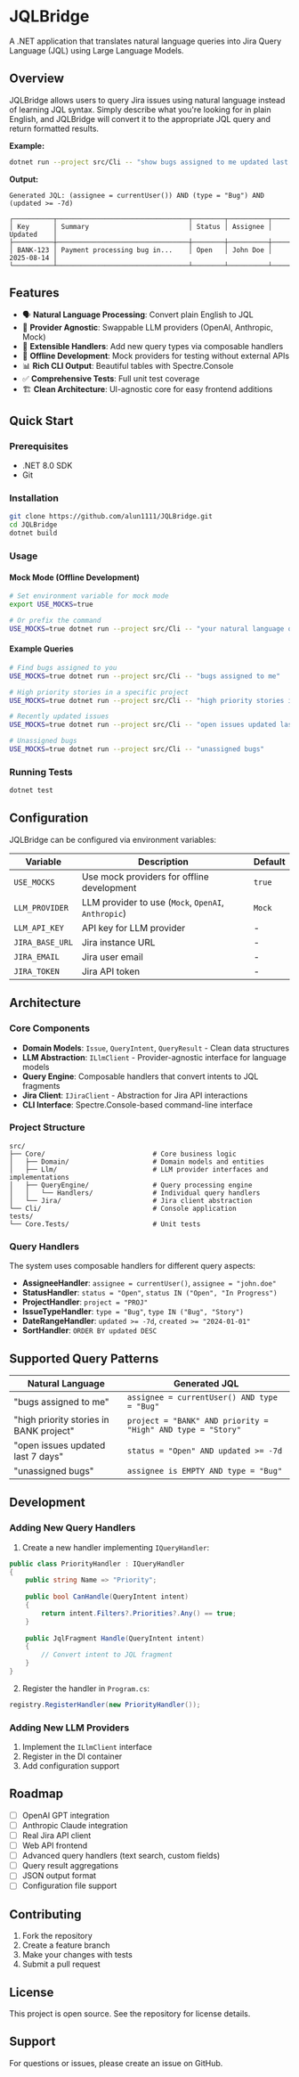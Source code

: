 # JQLBridge

A .NET application that translates natural language queries into Jira Query Language (JQL) using Large Language Models.

## Overview

JQLBridge allows users to query Jira issues using natural language instead of learning JQL syntax. Simply describe what you're looking for in plain English, and JQLBridge will convert it to the appropriate JQL query and return formatted results.

**Example:**
```bash
dotnet run --project src/Cli -- "show bugs assigned to me updated last 7 days"
```

**Output:**
```
Generated JQL: (assignee = currentUser()) AND (type = "Bug") AND (updated >= -7d)

┌──────────┬─────────────────────────────────┬────────┬──────────┬────────────┐
│ Key      │ Summary                         │ Status │ Assignee │ Updated    │
├──────────┼─────────────────────────────────┼────────┼──────────┼────────────┤
│ BANK-123 │ Payment processing bug in...    │ Open   │ John Doe │ 2025-08-14 │
└──────────┴─────────────────────────────────┴────────┴──────────┴────────────┘
```

## Features

- 🗣️ **Natural Language Processing**: Convert plain English to JQL
- 🔌 **Provider Agnostic**: Swappable LLM providers (OpenAI, Anthropic, Mock)
- 🧩 **Extensible Handlers**: Add new query types via composable handlers
- 🎯 **Offline Development**: Mock providers for testing without external APIs
- 📊 **Rich CLI Output**: Beautiful tables with Spectre.Console
- ✅ **Comprehensive Tests**: Full unit test coverage
- 🏗️ **Clean Architecture**: UI-agnostic core for easy frontend additions

## Quick Start

### Prerequisites
- .NET 8.0 SDK
- Git

### Installation

```bash
git clone https://github.com/alun1111/JQLBridge.git
cd JQLBridge
dotnet build
```

### Usage

#### Mock Mode (Offline Development)
```bash
# Set environment variable for mock mode
export USE_MOCKS=true

# Or prefix the command
USE_MOCKS=true dotnet run --project src/Cli -- "your natural language query"
```

#### Example Queries
```bash
# Find bugs assigned to you
USE_MOCKS=true dotnet run --project src/Cli -- "bugs assigned to me"

# High priority stories in a specific project
USE_MOCKS=true dotnet run --project src/Cli -- "high priority stories in BANK project"

# Recently updated issues
USE_MOCKS=true dotnet run --project src/Cli -- "open issues updated last week"

# Unassigned bugs
USE_MOCKS=true dotnet run --project src/Cli -- "unassigned bugs"
```

### Running Tests

```bash
dotnet test
```

## Configuration

JQLBridge can be configured via environment variables:

| Variable | Description | Default |
|----------|-------------|---------|
| `USE_MOCKS` | Use mock providers for offline development | `true` |
| `LLM_PROVIDER` | LLM provider to use (`Mock`, `OpenAI`, `Anthropic`) | `Mock` |
| `LLM_API_KEY` | API key for LLM provider | - |
| `JIRA_BASE_URL` | Jira instance URL | - |
| `JIRA_EMAIL` | Jira user email | - |
| `JIRA_TOKEN` | Jira API token | - |

## Architecture

### Core Components

- **Domain Models**: `Issue`, `QueryIntent`, `QueryResult` - Clean data structures
- **LLM Abstraction**: `ILlmClient` - Provider-agnostic interface for language models
- **Query Engine**: Composable handlers that convert intents to JQL fragments
- **Jira Client**: `IJiraClient` - Abstraction for Jira API interactions
- **CLI Interface**: Spectre.Console-based command-line interface

### Project Structure

```
src/
├── Core/                           # Core business logic
│   ├── Domain/                     # Domain models and entities
│   ├── Llm/                        # LLM provider interfaces and implementations
│   ├── QueryEngine/                # Query processing engine
│   │   └── Handlers/               # Individual query handlers
│   └── Jira/                       # Jira client abstraction
└── Cli/                            # Console application
tests/
└── Core.Tests/                     # Unit tests
```

### Query Handlers

The system uses composable handlers for different query aspects:

- **AssigneeHandler**: `assignee = currentUser()`, `assignee = "john.doe"`
- **StatusHandler**: `status = "Open"`, `status IN ("Open", "In Progress")`
- **ProjectHandler**: `project = "PROJ"`
- **IssueTypeHandler**: `type = "Bug"`, `type IN ("Bug", "Story")`
- **DateRangeHandler**: `updated >= -7d`, `created >= "2024-01-01"`
- **SortHandler**: `ORDER BY updated DESC`

## Supported Query Patterns

| Natural Language | Generated JQL |
|-----------------|---------------|
| "bugs assigned to me" | `assignee = currentUser() AND type = "Bug"` |
| "high priority stories in BANK project" | `project = "BANK" AND priority = "High" AND type = "Story"` |
| "open issues updated last 7 days" | `status = "Open" AND updated >= -7d` |
| "unassigned bugs" | `assignee is EMPTY AND type = "Bug"` |

## Development

### Adding New Query Handlers

1. Create a new handler implementing `IQueryHandler`:

```csharp
public class PriorityHandler : IQueryHandler
{
    public string Name => "Priority";
    
    public bool CanHandle(QueryIntent intent)
    {
        return intent.Filters?.Priorities?.Any() == true;
    }
    
    public JqlFragment Handle(QueryIntent intent)
    {
        // Convert intent to JQL fragment
    }
}
```

2. Register the handler in `Program.cs`:

```csharp
registry.RegisterHandler(new PriorityHandler());
```

### Adding New LLM Providers

1. Implement the `ILlmClient` interface
2. Register in the DI container
3. Add configuration support

## Roadmap

- [ ] OpenAI GPT integration
- [ ] Anthropic Claude integration
- [ ] Real Jira API client
- [ ] Web API frontend
- [ ] Advanced query handlers (text search, custom fields)
- [ ] Query result aggregations
- [ ] JSON output format
- [ ] Configuration file support

## Contributing

1. Fork the repository
2. Create a feature branch
3. Make your changes with tests
4. Submit a pull request

## License

This project is open source. See the repository for license details.

## Support

For questions or issues, please create an issue on GitHub.
